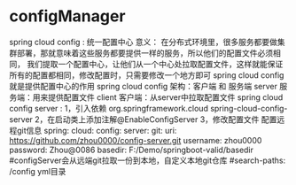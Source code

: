 # configManager
spring cloud config : 统一配置中心
意义：
    在分布式环境里，很多服务都要做集群部署，那就意味着这些服务都要提供一样的服务，所以他们的配置文件必须相同，
    我们提取一个配置中心，让他们从一个中心处拉取配置文件，这样就能保证所有的配置都相同，修改配置时，只需要修改一个地方即可
spring cloud config 就是提供配置中心的作用
spring cloud config 架构：客户端 和 服务端
  server 服务端：用来提供配置文件
  client 客户端：从server中拉取配置文件
spring cloud config server :
    1，引入依赖
        <dependency>
            <groupId>org.springframework.cloud</groupId>
            <artifactId>spring-cloud-config-server</artifactId>
        </dependency>
    2，在启动类上添加注解@EnableConfigServer
    3，修改配置文件 配置远程git信息
        spring:
          cloud:
            config:
              server:
                git:
                  uri: https://github.com/zhou0000/config-server.git
                  username: zhou0000
                  password: Zhou@0086
                  basedir: F:/Demo/springboot-valid/basedir #configServer会从远端git拉取一份到本地，自定义本地git仓库
                  #search-paths: /config yml目录
 
       
    
       
